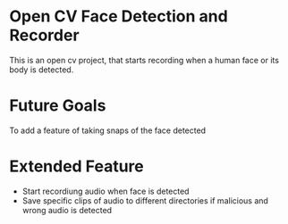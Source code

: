 # Open CV Face Detection and Recorder
This is an open cv project, that starts recording when a human face or its body is detected.

# Future Goals
To add a feature of taking snaps of the face detected

# Extended Feature
- Start recordiung audio when face is detected
- Save specific clips of audio to different directories if malicious and wrong audio is detected
